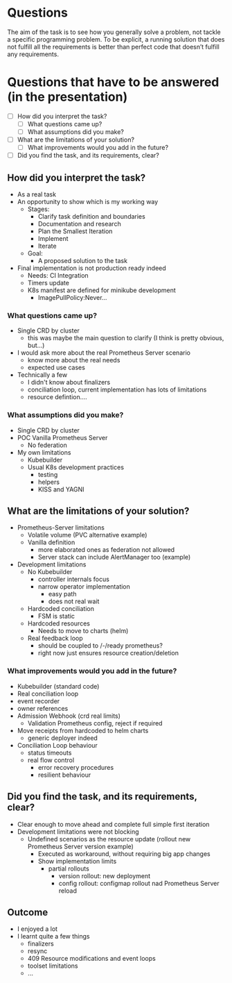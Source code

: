 # Questions
The aim of the task is to see how you generally solve a problem, not tackle a specific programming problem. 
To be explicit, a running solution that does not fulfill all the requirements is better than perfect code that doesn’t fulfill any requirements.

# Questions that have to be answered (in the presentation)
- [ ] How did you interpret the task?
    - [ ] What questions came up?
    - [ ] What assumptions did you make?
- [ ] What are the limitations of your solution?
    - [ ] What improvements would you add in the future?
- [ ] Did you find the task, and its requirements, clear?

## How did you interpret the task?
- As a real task
- An opportunity to show which is my working way
  - Stages:
    - Clarify task definition and boundaries
    - Documentation and research
    - Plan the Smallest Iteration
    - Implement
    - Iterate
  - Goal:
    - A proposed solution to the task
- Final implementation is not production ready indeed
  - Needs: CI Integration
  - Timers update
  - K8s manifest are defined for minikube development
    - ImagePullPolicy:Never...

### What questions came up?
- Single CRD by cluster
  - this was maybe the main question to clarify (I think is pretty obvious, but...)
- I would ask more about the real Prometheus Server scenario
  - know more about the real needs
  - expected use cases
- Technically a few
  - I didn't know about finalizers
  - conciliation loop, current implementation has lots of limitations
  - resource defintion....

### What assumptions did you make?
- Single CRD by cluster
- POC Vanilla Prometheus Server
  - No federation
- My own limitations
  - Kubebuilder
  - Usual K8s development practices
    - testing
    - helpers
    - KISS and YAGNI

## What are the limitations of your solution?
- Prometheus-Server limitations
  - Volatile volume (PVC alternative example)
  - Vanilla definition
    - more elaborated ones as federation not allowed
    - Server stack can include AlertManager too (example)
- Development limitations
  - No Kubebuilder
    - controller internals focus
    - narrow operator implementation
      - easy path
      - does not real wait
  - Hardcoded conciliation
    - FSM is static
  - Hardcoded resources
    - Needs to move to charts (helm)
  - Real feedback loop
    - should be coupled to /-/ready prometheus?
    - right now just ensures resource creation/deletion

### What improvements would you add in the future?
- Kubebuilder (standard code)
- Real conciliation loop
- event recorder
- owner references
- Admission Webhook (crd real limits)
  - Validation Prometheus config, reject if required
- Move receipts from hardcoded to helm charts
  - generic deployer indeed
- Conciliation Loop behaviour
  - status timeouts
  - real flow control
    - error recovery procedures
    - resilient behaviour
  
## Did you find the task, and its requirements, clear?
- Clear enough to move ahead and complete full simple first iteration
- Development limitations were not blocking
  - Undefined scenarios as the resource update (rollout new Prometheus Server version example)
    - Executed as workaround, without requiring big app changes
    - Show implementation limits
      - partial rollouts
        - version rollout: new deployment
        - config rollout: configmap rollout nad Prometheus Server reload

## Outcome
- I enjoyed a lot
- I learnt quite a few things
  - finalizers
  - resync
  - 409 Resource modifications and event loops
  - toolset limitations
  - ...

